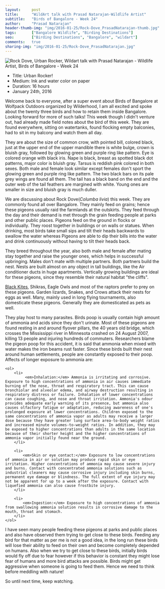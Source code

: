```yaml
---
layout:     post
title:      "WildArt talk with Prasad Natarajan-Wildlife Artist"
subtitle:   "Birds of Bangalore - Week 24"
author:     "Prasad Natarajan"
header-thumb-img: "img/2016-01-25/Rock-Dove_PrasadNatarajan-thumb.jpg"
tags:       ["Bangalore Wildlife", "Birding Destinations"]
seo: 		["Birding Destinations", "Bangalore", "wildart"]
comments:   true
sharing-img: "img/2016-01-25/Rock-Dove_PrasadNatarajan.jpg"
---
```



<img src="{{ site.baseurl }}/img/2016-01-25/Rock-Dove_PrasadNatarajan.jpg" alt="Rock Dove, Urban Rocker, Wildart talk with Prasad Natarajan - Wildlife Artist, Birds of Bangalore - Week 24">

<p>
	<ul>
		 <li>Title: Urban Rocker!</li>
		 <li>Medium: Ink and water color on paper</li>
		 <li>Duration: 16 hours</li>
		 <li>January 24th, 2016</li>
 	</ul>
</p>

<p>
Welcome back to everyone, after a super event about Birds of Bangalore at Wolfpack Outdoors organized by Wilderhood, I am all excited and spoke about the twenty three birds and how to retain them inside Bangalore. Looking forward for more of such talks! This week though I didn't venture out, had already made field notes about the bird of this week. They are found everywhere, sitting on watertanks, found flocking empty balconies, had to sit in my balcony and watch them all day. 
</p>

<p>
They are about the size of common crow, with pointed bill, colored black, just at the upper end of the upper mandible there is white bulge, crown is bluish gray, followed by glowing green and purple ring like pattern. Eye is colored orange with black iris. Nape is black, breast as spotted black dot patterns, major color is bluish gray. Tarsus is reddish pink colored in both sexes. Both male and female look similar except females don't sport the glowing green and purple ring like pattern. The two black bars on its pale grey wings are found all them. The tail has a black band on the end and the outer web of the tail feathers are margined with white. Young ones are smaller in size and bluish gray is much duller. 
</p>

<p>
We are discussing about Rock Dove(<em>Columba livia</em>) this week. They are commonly found all over Bangalore. They mainly feed on grains; hence these pigeons usually raid the farmlands at the outskirts. They feed through the day and their demand is met through the grain feeding people at parks and other public places. Pigeons feed on the ground in flocks or individually. They roost together in buildings or on walls or statues. When drinking, most birds take small sips and tilt their heads backwards to swallow the water whereas Pigeons are able to dip their bills into the water and drink continuously without having to tilt their heads back. 
</p>

<p>
They breed throughout the year, also both male and female after mating stay together and raise the younger ones, which helps in successful upbringing. Males don't mate with multiple partners. Both partners build the nest. Nests are built almost on any object in tall buildings, like the Air conditioner ducts in huge apartments. Vertically growing buildings are ideal for these pigeons, since they resemble their natural habitat "the cliffs".   
</p>

<p>
<a href="{{ site.baseurl }}/wildart/2015-09-28-Black-Kite.html" target="_blank">Black Kites</a>, Shikras, Eagle Owls and most of the raptors prefer to prey on these pigeons. Garden lizards, Snakes, and Crows attack their nests for eggs as well. Many, mainly used in long flying tournaments, also domesticate these pigeons. Generally they are domesticated as pets as well. 
</p>

<p>
They play host to many parasites. Birds poop is usually contain high amount of ammonia and acids since they don't urinate. Most of these pigeons are found resting in and around flyover pillars, the 40 years old  bridge, which crosses the Mississippi river in Minnesota  crashed on 24 August 2007, killing 13 people and injuring hundreds of commuters. Researchers blame the pigeon poop for this accident, it is said that ammonia when mixed with water makes the iron beams rust faster. Since these birds built their nest around human settlements, people are constantly exposed to their poop.  Affects of longer exposure to ammonia are:

	<ol>
		<li>
			 <em>Inhalation:</em> Ammonia is irritating and corrosive. Exposure to high concentrations of ammonia in air causes immediate burning of the nose, throat and respiratory tract. This can cause bronchiolar and alveolar edema, and airway destruction resulting in respiratory distress or failure. Inhalation of lower concentrations can cause coughing, and nose and throat irritation. Ammonia's odour provides adequate early warning of its presence, but ammonia also causes olfactory fatigue or adaptation, reducing awareness of one's prolonged exposure at lower concentrations. Children exposed to the same concentrations of ammonia vapor as adults may receive a larger dose because they have greater lung surface area-to-body weight ratios and increased minute volumes-to-weight ratios. In addition, they may be exposed to higher concentrations than adults in the same location because of their shorter height and the higher concentrations of ammonia vapor initially found near the ground. 
		</li>

		<li>
			<em>Skin or eye contact:</em> Exposure to low concentrations of ammonia in air or solution may produce rapid skin or eye irritation. Higher concentrations of ammonia may cause severe injury and burns. Contact with concentrated ammonia solutions such as industrial cleaners may cause corrosive injury including skin burns, permanent eye damage or blindness. The full extent of eye injury may not be apparent for up to a week after the exposure. Contact with liquefied ammonia can also cause frostbite injury. 
		</li>

		<li>
			<em>Ingestion:</em> Exposure to high concentrations of ammonia from swallowing ammonia solution results in corrosive damage to the mouth, throat and stomach. 
		</li>
	</ol>

</p>

<p>
I have seen many people feeding these pigeons at parks and public places and also have observed them trying to get close to these birds. Feeding any bird for that matter as per me is not a good idea, in the long run these birds will lose their ability to feed on their own and become completely depended on humans. Also when we try to get close to these birds, initially birds would fly off due to fear however if this behavior is constant they might lose fear of humans and more bird attacks are possible. Birds might get aggressive when someone is going to feed them. Hence we need to think before meddling with nature!
</p>

<p>
So until next time, keep watching.
</p>